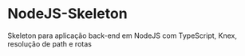 # NodeJS-Skeleton
Skeleton para aplicação back-end em NodeJS com TypeScript, Knex, resolução de path e rotas
